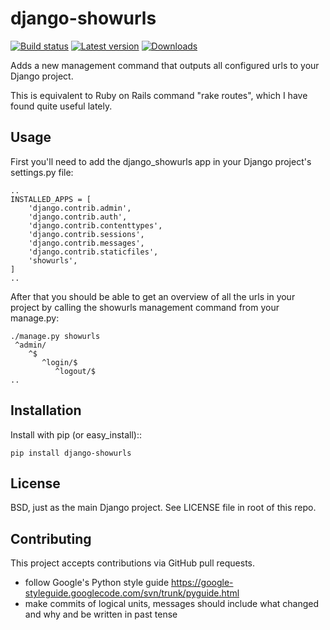 # django-showurls

[![Build status](https://travis-ci.org/Niklas9/django-showurls.svg?branch=master)](https://travis-ci.org/Niklas9/django-showurls)
[![Latest version](https://img.shields.io/pypi/v/django-showurls.svg?style=flat)](https://pypi.python.org/pypi/django-showurls/)
[![Downloads](https://img.shields.io/pypi/dm/django-showurls.svg?style=flat)](https://pypi.python.org/pypi/django-showurls/)


Adds a new management command that outputs all configured urls to your Django
project.

This is equivalent to Ruby on Rails command "rake routes", which I have found
quite useful lately.

## Usage
First you'll need to add the django_showurls app in your Django project's
settings.py file:

    ..
    INSTALLED_APPS = [
        'django.contrib.admin',
        'django.contrib.auth',
        'django.contrib.contenttypes',
        'django.contrib.sessions',
        'django.contrib.messages',
        'django.contrib.staticfiles',
        'showurls',
    ]
    ..

After that you should be able to get an overview of all the urls in your project
by calling the showurls management command from your manage.py:

    ./manage.py showurls
     ^admin/
        ^$
           ^login/$
              ^logout/$
    ..

## Installation
Install with pip (or easy_install)::

    pip install django-showurls

## License

BSD, just as the main Django project. See LICENSE file in root of this repo.

## Contributing

This project accepts contributions via GitHub pull requests.

* follow Google's Python style guide
  https://google-styleguide.googlecode.com/svn/trunk/pyguide.html 
* make commits of logical units, messages should include what changed and why
  and be written in past tense
